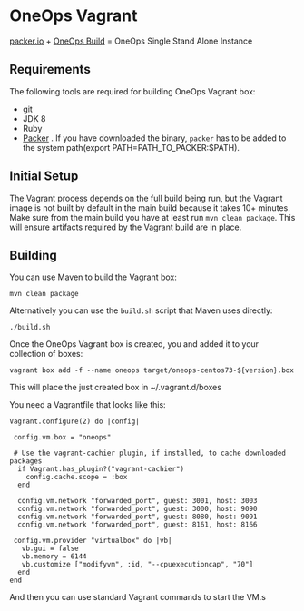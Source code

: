 # OneOps Vagrant

[packer.io](https://www.packer.io/) + [OneOps Build](https://github.com/oneops/oneops) = OneOps Single Stand Alone Instance

## Requirements

The following tools are required for building OneOps Vagrant box:

- git
- JDK 8
- Ruby
- [Packer][1] . If you have downloaded the binary, `packer` has to be added to
  the system path(export PATH=PATH_TO_PACKER:$PATH).

## Initial Setup

The Vagrant process depends on the full build being run, but the Vagrant image is not built by default in the main build because it takes 10+ minutes. Make sure from the main build you have at least run `mvn clean package`. This will ensure artifacts required by the Vagrant build are in place.

## Building

You can use Maven to build the Vagrant box:

`mvn clean package`

Alternatively you can use the `build.sh` script that Maven uses directly:

`./build.sh`

Once the OneOps Vagrant box is created, you and added it to your collection of boxes:

```
vagrant box add -f --name oneops target/oneops-centos73-${version}.box
```

This will place the just created box in ~/.vagrant.d/boxes

You need a Vagrantfile that looks like this:

```
Vagrant.configure(2) do |config|

 config.vm.box = "oneops"

 # Use the vagrant-cachier plugin, if installed, to cache downloaded packages
  if Vagrant.has_plugin?("vagrant-cachier")
    config.cache.scope = :box
  end

  config.vm.network "forwarded_port", guest: 3001, host: 3003
  config.vm.network "forwarded_port", guest: 3000, host: 9090
  config.vm.network "forwarded_port", guest: 8080, host: 9091
  config.vm.network "forwarded_port", guest: 8161, host: 8166

 config.vm.provider "virtualbox" do |vb|
   vb.gui = false
   vb.memory = 6144
   vb.customize ["modifyvm", :id, "--cpuexecutioncap", "70"]
  end
end
```

And then you can use standard Vagrant commands to start the VM.s

[1]: https://www.packer.io
